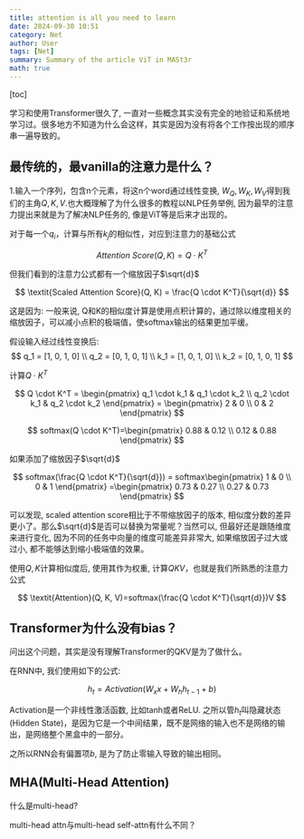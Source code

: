 ```yaml
---
title: attention is all you need to learn
date: 2024-09-30 10:51
category: Net
author: User
tags: [Net]
summary: Summary of the article ViT in MASt3r
math: true
---
```


[toc]

学习和使用Transformer很久了, 一直对一些概念其实没有完全的地验证和系统地学习过。很多地方不知道为什么会这样，其实是因为没有将各个工作按出现的顺序串一遍导致的。

## 最传统的，最vanilla的注意力是什么？

1.输入一个序列，包含n个元素，将这n个word通过线性变换, $W_Q, W_K, W_V$得到我们的主角$Q,K,V$.也大概理解了为什么很多的教程以NLP任务举例, 因为最早的注意力提出来就是为了解决NLP任务的, 像是ViT等是后来才出现的。

对于每一个$q_i$，计算与所有$k_j$的相似性，对应到注意力的基础公式

$$
\textit{Attention Score}(Q, K) = Q \cdot K^T
$$

但我们看到的注意力公式都有一个缩放因子$\sqrt{d}$

$$
\textit{Scaled Attention Score}(Q, K) = \frac{Q \cdot K^T}{\sqrt{d}}
$$

这是因为: 一般来说, Q和K的相似度计算是使用点积计算的，通过除以维度相关的缩放因子，可以减小点积的极端值，使softmax输出的结果更加平缓。

假设输入经过线性变换后:
$$
 q_1 = [1, 0, 1, 0] \\
 q_2 = [0, 1, 0, 1] \\
 k_1 = [1, 0, 1, 0] \\
 k_2 = [0, 1, 0, 1]
$$

计算$Q \cdot K^T$

$$
Q \cdot K^T = \begin{pmatrix}
q_1 \cdot k_1 & q_1 \cdot k_2 \\
q_2 \cdot k_1 & q_2 \cdot k_2 
\end{pmatrix}
= \begin{pmatrix}
2 & 0 \\
0 & 2
\end{pmatrix}
$$

$$
softmax(Q \cdot K^T)=\begin{pmatrix}
0.88 & 0.12 \\
0.12 & 0.88
\end{pmatrix}
$$

如果添加了缩放因子$\sqrt{d}$

$$
softmax(\frac{Q \cdot K^T}{\sqrt{d}}) =
softmax\begin{pmatrix}
1 & 0 \\
0 & 1
\end{pmatrix}
=\begin{pmatrix}
0.73 & 0.27 \\
0.27 & 0.73
\end{pmatrix}
$$

可以发现, scaled attention score相比于不带缩放因子的版本, 相似度分数的差异更小了。那么$\sqrt{d}$是否可以替换为常量呢？当然可以, 但最好还是跟随维度来进行变化, 因为不同的任务中向量的维度可能差异非常大, 如果缩放因子过大或过小, 都不能够达到缩小极端值的效果。

使用$Q,K$计算相似度后, 使用其作为权重, 计算$QKV$，也就是我们所熟悉的注意力公式

$$
\textit{Attention}(Q, K, V)=softmax(\frac{Q \cdot K^T}{\sqrt{d}})V
$$

## Transformer为什么没有bias？

问出这个问题，其实是没有理解Transformer的QKV是为了做什么。

在RNN中, 我们使用如下的公式:

$$
h_t = Activation(W_x x + W_h h_{t-1}+b)
$$

Activation是一个非线性激活函数, 比如tanh或者ReLU. 之所以管$h_t$叫隐藏状态(Hidden State)，是因为它是一个中间结果，既不是网络的输入也不是网络的输出，是网络整个黑盒中的一部分。

之所以RNN会有偏置项$b$, 是为了防止零输入导致的输出相同。

## MHA(Multi-Head Attention)

什么是multi-head?

multi-head attn与multi-head self-attn有什么不同？
